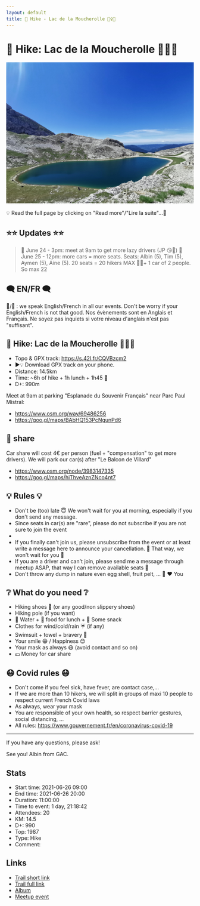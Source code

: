 ```yaml
---
layout: default
title: 🥾 Hike - Lac de la Moucherolle 🏊‍♀️🥶
---
```


# 🥾 Hike: Lac de la Moucherolle 🏊‍♀️🥶

![2021-06-26](../img/orig/2021-06-26.jpg)

💡 Read the full page by clicking on "Read more"/"Lire la suite"...💜

##  ⭐⭐ Updates ⭐⭐ 
> 📅 June 24 - 3pm: meet at 9am to get more lazy drivers (JP 😘🤣)
> 📅 June 25 - 12pm: more cars = more seats. Seats: Albin (5), Tim (5), Aymen (5), Áine (5). 20 seats = 20 hikers MAX 🚶‍♂️+ 1 car of 2 people. So max 22

##  🗨️ EN/FR 🗨️ 
🦅/🐓 : we speak English/French in all our events. Don't be worry if your English/French is not that good. Nos évènements sont en Anglais et Français. Ne soyez pas inquiets si votre niveau d'anglais n'est pas "suffisant".

##  🥾 Hike: Lac de la Moucherolle 🏊‍♀️🥶 
* Topo & GPX track: https://s.42l.fr/CQVBzcm2
* ▶💡 Download GPX track on your phone.
* Distance: 14.5km
* Time: ~6h of hike + 1h lunch + 1h45 🚗
* D+: 990m

Meet at 9am at parking "Esplanade du Souvenir Français" near Parc Paul Mistral:
- https://www.osm.org/way/69486256
- https://goo.gl/maps/BAbHQ153PcNgunPd6

##  🚗 share 
Car share will cost 4€ per person (fuel + "compensation" to get more drivers).
We will park our car(s) after "Le Balcon de Villard"
- https://www.osm.org/node/3983147335
- https://goo.gl/maps/hiThveAznZNco4nt7

##  💡 Rules 💡 
- Don't be (too) late 😇 We won't wait for you at morning, especially if you don't send any message.
- Since seats in car(s) are "rare", please do not subscribe if you are not sure to join the event
-
- If you finally can't join us, please unsubscribe from the event or at least write a message here to announce your cancellation. 💜 That way, we won't wait for you 💜
- If you are a driver and can't join, please send me a message through meetup ASAP, that way I can remove available seats 🚗
- Don't throw any dump in nature even egg shell, fruit pelt, ... 🌳 ❤️ You

##  ❔ What do you need ❔ 
- Hiking shoes 🥾 (or any good/non slippery shoes)
- Hiking pole (if you want)
- 🧃 Water + 🥕 food for lunch + 🍫 Some snack
- Clothes for wind/cold/rain ☔ (if any)
- Swimsuit + towel + bravery 🥶
- Your smile 😁 / Happiness 😊
- Your mask as always 😷 (avoid contact and so on)
- 💵 Money for car share

##  😷 Covid rules 😷 
- Don't come if you feel sick, have fever, are contact case,...
- If we are more than 10 hikers, we will split in groups of maxi 10 people to respect current French Covid laws
- As always, wear your mask
- You are responsible of your own health, so respect barrier gestures, social distancing, ...
- All rules: https://www.gouvernement.fr/en/coronavirus-covid-19

-----------------------
If you have any questions, please ask!

See you! Albin from GAC.

## Stats

- Start time: 2021-06-26 09:00
- End time: 2021-06-26 20:00
- Duration: 11:00:00
- Time to event: 1 day, 21:18:42
- Attendees: 20
- KM: 14.5
- D+: 990
- Top: 1987
- Type: Hike
- Comment: 

## Links

- [Trail short link](https://s.42l.fr/CQVBzcm2)
- [Trail full link]()
- [Album](https://binnette.github.io/GacImg2021/2021-06-26-🥾-Hike-Lac-de-la-Moucherolle-🏊‍♀️🥶.html)
- [Meetup event](https://www.meetup.com/grenoble-adventure-club-english-french/events/279039579/)
